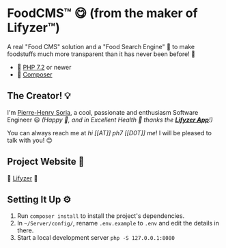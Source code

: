 # FoodCMS™ 😋 (from the maker of Lifyzer™)

A real "Food CMS" solution and a "Food Search Engine" 💪 to make foodstuffs much more transparent than it has never been before! 🙂

* 🐘 [PHP 7.2](http://php.net/releases/7_2_0.php) or newer
* 🎻 [Composer](https://getcomposer.org)


## The Creator! 💡

I'm [Pierre-Henry Soria](http://ph7.me), a cool, passionate and enthusiasm Software Engineer :smiley:
*(Happy 🤗, and in Excellent Health 🧡 thanks the **[Lifyzer App](https://play.google.com/store/apps/details?id=com.lifyzer)**!)*

You can always reach me at *hi [[AT]] ph7 [[D0T]] me*! I will be pleased to talk with you! 😊


## Project Website 🚀

🍇 [Lifyzer️](https://lifyzer.com) 🥥


## Setting It Up ⚙️

1. Run `composer install` to install the project's dependencies.
2. In `~/Server/config/`, rename `.env.example` to `.env` and edit the details in there.
3. Start a local development server `php -S 127.0.0.1:8080`

